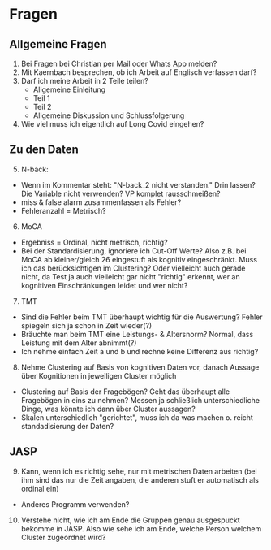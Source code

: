 # Fragen
## Allgemeine Fragen
1. Bei Fragen bei Christian per Mail oder Whats App melden?
2. Mit Kaernbach besprechen, ob ich Arbeit auf Englisch verfassen darf?
3. Darf ich meine Arbeit in 2 Teile teilen?
   - Allgemeine Einleitung
   - Teil 1
   - Teil 2
   - Allgemeine Diskussion und Schlussfolgerung
4. Wie viel muss ich eigentlich auf Long Covid eingehen?
## Zu den Daten
5. N-back:
  - Wenn im Kommentar steht: "N-back_2 nicht verstanden." Drin lassen? Die Variable nicht verwenden? VP komplet rausschmeißen?
  - miss & false alarm zusammenfassen als Fehler?
  - Fehleranzahl = Metrisch?
6. MoCA
  - Ergebniss = Ordinal, nicht metrisch, richtig?
  - Bei der Standardisierung, ignoriere ich Cut-Off Werte? Also z.B. bei MoCA ab kleiner/gleich 26 eingestuft als kognitiv eingeschränkt. Muss ich das berücksichtigen im Clustering? Oder vielleicht auch gerade nicht, da Test ja auch vielleicht gar nicht "richtig" erkennt, wer an kognitiven Einschränkungen leidet und wer nicht?
7. TMT
  - Sind die Fehler beim TMT überhaupt wichtig für die Auswertung? Fehler spiegeln sich ja schon in Zeit wieder(?)
  - Bräuchte man beim TMT eine Leistungs- & Altersnorm? Normal, dass Leistung mit dem Alter abnimmt(?)
  - Ich nehme einfach Zeit a und b und rechne keine Differenz aus richtig?
8. Nehme Clustering auf Basis von kognitiven Daten vor, danach Aussage über Kognitionen in jeweiligen Cluster möglich
  - Clustering auf Basis der Fragebögen? Geht das überhaupt alle Fragebögen in eins zu nehmen? Messen ja schließlich unterschiedliche Dinge, was könnte ich dann über Cluster aussagen?
  - Skalen unterschiedlich "gerichtet", muss ich da was machen o. reicht standadisierung der Daten?
## JASP
9. Kann, wenn ich es richtig sehe, nur mit metrischen Daten arbeiten (bei ihm sind das nur die Zeit angaben, die anderen stuft er automatisch als ordinal ein)
  - Anderes Programm verwenden?
10. Verstehe nicht, wie ich am Ende die Gruppen genau ausgespuckt bekomme in JASP. Also wie sehe ich am Ende, welche Person welchem Cluster zugeordnet wird?
